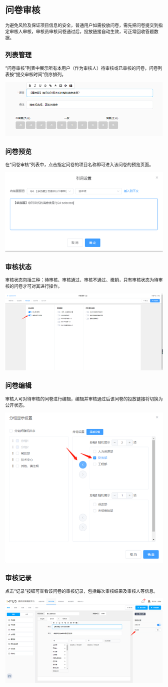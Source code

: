# 问卷审核

为避免风险及保证项目信息的安全，普通用户如需投放问卷，需先把问卷提交到指定审核人审核，审核员审核问卷通过后，投放链接自动生效，可正常回收答题数据。

## 列表管理

 “问卷审核”列表中展示所有本用户（作为审核人）待审核或已审核的问卷，问卷列表按“提交审核时间”倒序排列。

![](../.gitbook/assets/image%20%28227%29.png)



## 问卷预览 

在“问卷审核”列表中，点击指定问卷的项目名称即可进入该问卷的预览页面。

![](../.gitbook/assets/image%20%28342%29.png)



## 审核状态 

审核状态包括三种：待审核、审核通过、审核不通过、撤销，只有审核状态为待审核的问卷才可对其进行操作。

![](../.gitbook/assets/image%20%28340%29.png)

## 问卷编辑

审核人可对待审核的问卷进行编辑，编辑并审核通过后该问卷的投放链接将切换为公开状态。

![](../.gitbook/assets/image%20%28223%29.png)

## 审核记录

点击“记录”按钮可查看该问卷的审核记录，包括每次审核结果及审核人等信息。

![](../.gitbook/assets/image%20%28311%29.png)

